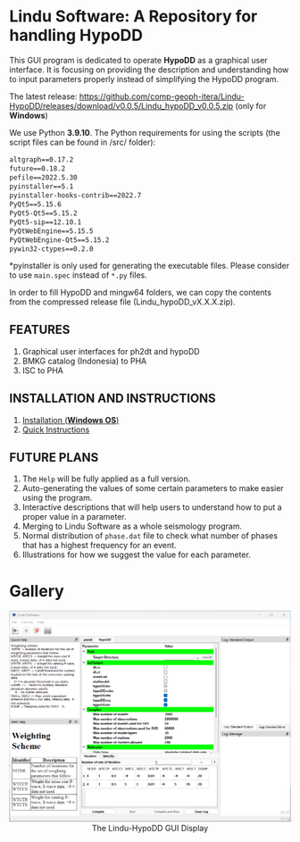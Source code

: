 # Lindu Software: A Repository for handling HypoDD

This GUI program is dedicated to operate **HypoDD** as a graphical user interface. It is focusing on providing the description and understanding how to input parameters properly instead of simplifying the HypoDD program.

The latest release: https://github.com/comp-geoph-itera/Lindu-HypoDD/releases/download/v0.0.5/Lindu_hypoDD_v0.0.5.zip (only for **Windows**)

We use Python **3.9.10**. The Python requirements for using the scripts (the script files can be found in /src/ folder):

```
altgraph==0.17.2
future==0.18.2
pefile==2022.5.30
pyinstaller==5.1
pyinstaller-hooks-contrib==2022.7
PyQt5==5.15.6
PyQt5-Qt5==5.15.2
PyQt5-sip==12.10.1
PyQtWebEngine==5.15.5
PyQtWebEngine-Qt5==5.15.2
pywin32-ctypes==0.2.0
```

*pyinstaller is only used for generating the executable files. Please consider to use `main.spec` instead of `*.py` files.

In order to fill HypoDD and mingw64 folders, we can copy the contents from the compressed release file (Lindu_hypoDD_vX.X.X.zip).

## FEATURES

1. Graphical user interfaces for ph2dt and hypoDD
2. BMKG catalog (Indonesia) to PHA
3. ISC to PHA

## INSTALLATION AND INSTRUCTIONS

1. [Installation (**Windows OS**)](https://github.com/comp-geoph-itera/Lindu-HypoDD/blob/master/doc/01_installation.md)
2. [Quick Instructions](https://github.com/comp-geoph-itera/Lindu-HypoDD/blob/master/doc/02_instructions.md)

## FUTURE PLANS

1. The `Help` will be fully applied as a full version.
2. Auto-generating the values of some certain parameters to make easier using the program.
3. Interactive descriptions that will help users to understand how to put a proper value in a parameter.
4. Merging to Lindu Software as a whole seismology program.
5. Normal distribution of `phase.dat` file to check what number of phases that has a highest frequency for an event.
6. Illustrations for how we suggest the value for each parameter. 

# Gallery
<p align="center">
	<img src="/src/figs/lindu-hypoDD-1.png" alt="The Lindu-HypoDD GUI Interface" width="800"/>
	<br>
	The Lindu-HypoDD GUI Display
	<br>	
</p>
